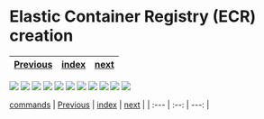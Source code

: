 # Elastic Container Registry (ECR) creation
| [Previous](../08-vpc-aws-cli-install/README.md) | [index](../README.md) | [next](../10-docker-image-creation/README.md) |
| :--- | :--: | ---: |
<img src="09-registry-00.png"/>
<img src="09-registry-01.png"/>
<img src="09-registry-02.png"/>
<img src="09-registry-03.png"/>
<img src="09-registry-04.png"/>
<img src="09-registry-05.png"/>
<img src="09-registry-06.png"/>
<img src="09-registry-07.png"/>
<img src="09-registry-08.png"/>
<img src="09-registry-09.png"/>
<img src="09-registry-10.png"/>

[commands](09-registry-cmd.txt)
| [Previous](../08-vpc-aws-cli-install/README.md) | [index](../README.md) | [next](../10-docker-image-creation/README.md) |
| :--- | :--: | ---: |